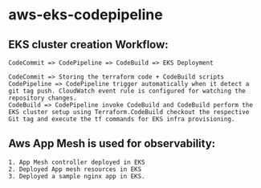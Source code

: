 # aws-eks-codepipeline

## EKS cluster creation Workflow:
```
CodeCommit => CodePipeline => CodeBuild => EKS Deployment
```
```
CodeCommit => Storing the terraform code + CodeBuild scripts
CodePipeline => CodePipeline trigger automatically when it detect a git tag push. CloudWatch event rule is configured for watching the repository changes.
CodeBuild => CodePipeline invoke CodeBuild and CodeBuild perform the EKS cluster setup using Terraform.CodeBuild checkout the respective Git tag and execute the tf commands for EKS infra provisioning.
```

##  Aws App Mesh is used for observability:

```
1. App Mesh controller deployed in EKS
2. Deployed App mesh resources in EKS
3. Deployed a sample nginx app in EKS.
```
